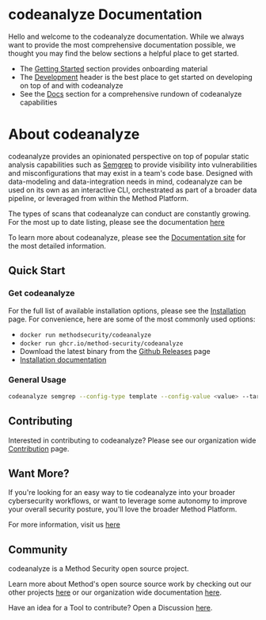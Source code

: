 # codeanalyze Documentation

Hello and welcome to the codeanalyze documentation. While we always want to provide the most comprehensive documentation possible, we thought you may find the below sections a helpful place to get started.

- The [Getting Started](./getting-started/basic-usage.md) section provides onboarding material
- The [Development](./development/setup.md) header is the best place to get started on developing on top of and with codeanalyze
- See the [Docs](./docs/index.md) section for a comprehensive rundown of codeanalyze capabilities

# About codeanalyze

codeanalyze provides an opinionated perspective on top of popular static analysis capabilities such as [Semgrep](https://semgrep.dev/) to provide visibility into vulnerabilities and misconfigurations that may exist in a team's code base. Designed with data-modeling and data-integration needs in mind, codeanalyze can be used on its own as an interactive CLI, orchestrated as part of a broader data pipeline, or leveraged from within the Method Platform.

The types of scans that codeanalyze can conduct are constantly growing. For the most up to date listing, please see the documentation [here](./docs/index.md)

To learn more about codeanalyze, please see the [Documentation site](https://method-security.github.io/codeanalyze/) for the most detailed information.

## Quick Start

### Get codeanalyze

For the full list of available installation options, please see the [Installation](./getting-started/installation.md) page. For convenience, here are some of the most commonly used options:

- `docker run methodsecurity/codeanalyze`
- `docker run ghcr.io/method-security/codeanalyze`
- Download the latest binary from the [Github Releases](https://github.com/Method-Security/codeanalyze/releases/latest) page
- [Installation documentation](./getting-started/installation.md)

### General Usage

```bash
codeanalyze semgrep --config-type template --config-value <value> --target /path/to/target --local-rules-dir /path/to/rules
```

## Contributing

Interested in contributing to codeanalyze? Please see our organization wide [Contribution](https://method-security.github.io/community/contribute/discussions.html) page.

## Want More?

If you're looking for an easy way to tie codeanalyze into your broader cybersecurity workflows, or want to leverage some autonomy to improve your overall security posture, you'll love the broader Method Platform.

For more information, visit us [here](https://method.security)

## Community

codeanalyze is a Method Security open source project.

Learn more about Method's open source source work by checking out our other projects [here](https://github.com/Method-Security) or our organization wide documentation [here](https://method-security.github.io).

Have an idea for a Tool to contribute? Open a Discussion [here](https://github.com/Method-Security/Method-Security.github.io/discussions).
